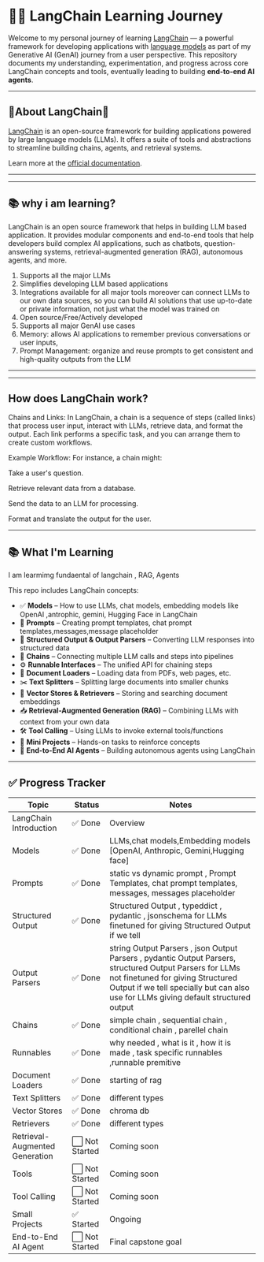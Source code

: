 # 🦜🔗 LangChain Learning Journey

Welcome to my personal journey of learning [LangChain](w) — a powerful framework for developing applications with [language models](w) as part of my Generative AI (GenAI) journey from a user perspective. This repository documents my understanding, experimentation, and progress across core LangChain concepts and tools, eventually leading to building **end-to-end AI agents**.

---

## 🔗About LangChain🦜

[LangChain](w) is an open-source framework for building applications powered by large language models (LLMs). It offers a suite of tools and abstractions to streamline building chains, agents, and retrieval systems.

Learn more at the [official documentation](https://docs.langchain.com/).

---

---
## 📚 why i am learning?
LangChain is an open source framework that helps in building LLM based application. 
It
provides modular components and end-to-end tools that help developers build complex AI
applications, such as chatbots, question-answering systems, retrieval-augmented generation
(RAG), autonomous agents, and more.
1. Supports all the major LLMs
2. Simplifies developing LLM based applications
3. Integrations available for all major tools moreover can connect LLMs to our own data sources, so you can build AI solutions that use up-to-date or private information, not just what the model was trained on
4. Open source/Free/Actively developed
5. Supports all major GenAI use cases
6. Memory: allows AI applications to remember previous conversations or user inputs,
7. Prompt Management:  organize and reuse prompts to get consistent and high-quality outputs from the LLM


---
---
## How does LangChain work?

Chains and Links: In LangChain, a chain is a sequence of steps (called links) that process user input, interact with LLMs, retrieve data, and format the output. Each link performs a specific task, and you can arrange them to create custom workflows.

Example Workflow: For instance, a chain might:

Take a user's question.

Retrieve relevant data from a database.

Send the data to an LLM for processing.

Format and translate the output for the user.

---

## 📚 What I'm Learning
I am learmimg fundaental of langchain , RAG,  Agents

This repo includes  LangChain concepts:

- ✅ **Models** – How to use LLMs, chat models, embedding models like OpenAI ,antrophic, gemini, Hugging Face in LangChain
- 💬 **Prompts** – Creating prompt templates, chat prompt templates,messages,message placeholder
- 🧱 **Structured Output & Output Parsers** – Converting LLM responses into structured data
- 🔗 **Chains** – Connecting multiple LLM calls and steps into pipelines
- ⚙️ **Runnable Interfaces** – The unified API for chaining steps
- 📄 **Document Loaders** – Loading data from PDFs, web pages, etc.
- ✂️ **Text Splitters** – Splitting large documents into smaller chunks
- 🧠 **Vector Stores & Retrievers** – Storing and searching document embeddings
- 📥 **Retrieval-Augmented Generation (RAG)** – Combining LLMs with context from your own data
- 🛠️ **Tool Calling** – Using LLMs to invoke external tools/functions
- 🚧 **Mini Projects** – Hands-on tasks to reinforce concepts
- 🧠 **End-to-End AI Agents** – Building autonomous agents using LangChain




---

## ✅ Progress Tracker

| Topic                          | Status     | Notes                              |
|-------------------------------|------------|------------------------------------|
| LangChain Introduction        | ✅ Done     | Overview         |
| Models                        | ✅ Done     | LLMs,chat models,Embedding models [OpenAI, Anthropic, Gemini,Hugging face]            |
| Prompts                       | ✅ Done     | static vs dynamic prompt , Prompt Templates, chat prompt templates, messages, messages placeholder              |
| Structured Output             | ✅ Done  |  Structured Output  , typeddict , pydantic , jsonschema  for  LLMs finetuned for  giving Structured Output  if we tell |
| Output Parsers                | ✅ Done| string Output Parsers , json Output Parsers , pydantic Output Parsers, structured Output Parsers for  LLMs  not finetuned for giving Structured Output if we tell specially  but can also use for LLMs giving default structured output    |
| Chains                        | ✅ Done | simple chain , sequential chain , conditional chain , parellel chain  |
| Runnables                     | ✅ Done | why needed , what is it , how it is made , task specific runnables ,runnable premitive   |
| Document Loaders              | ✅ Done | starting of rag  |
| Text Splitters                | ✅ Done | different types       |
| Vector Stores                 | ✅ Done | chroma db      |
| Retrievers                    | ✅ Done | different types   |
| Retrieval-Augmented Generation| ⬜ Not Started | Coming  soon         |
| Tools                         | ⬜ Not Started | Coming soon            |
| Tool Calling                  | ⬜ Not Started | Coming soon         |
| Small Projects                | ✅ Started | Ongoing                     | 
| End-to-End AI Agent           | ⬜ Not Started | Final capstone goal              |





